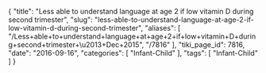 {
    "title": "Less able to understand language at age 2 if low vitamin D during second trimester",
    "slug": "less-able-to-understand-language-at-age-2-if-low-vitamin-d-during-second-trimester",
    "aliases": [
        "/Less+able+to+understand+language+at+age+2+if+low+vitamin+D+during+second+trimester+\u2013+Dec+2015",
        "/7816"
    ],
    "tiki_page_id": 7816,
    "date": "2016-09-16",
    "categories": [
        "Infant-Child"
    ],
    "tags": [
        "Infant-Child"
    ]
}